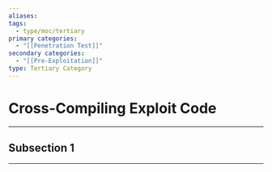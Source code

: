 ```yaml
---
aliases:
tags:
  - type/moc/tertiary
primary categories:
  - "[[Penetration Test]]"
secondary categories:
  - "[[Pre-Exploitation]]"
type: Tertiary Category
---
```

# Cross-Compiling Exploit Code

***

## Subsection 1



***
